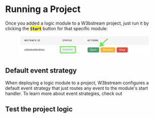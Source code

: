 # Running a Project

Once you added a logic module to a W3bstream project, just run it by clicking the <mark style="color:blue;">**`Start`**</mark> button for that specific module:

<figure><img src="../.gitbook/assets/image (2).png" alt=""><figcaption></figcaption></figure>

## Default event strategy

When deploying a logic module to a project, W3bstream configures a default event strategy that just routes any event to the module's start handler. To learn more about event strategies, check out  &#x20;

## Test the project logic

